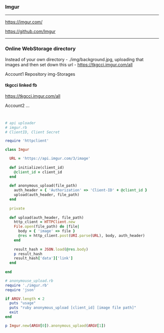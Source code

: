 ### Imgur
---
https://imgur.com/

https://github.com/Imgur

---
### Online WebStorage directory
Instead of your own directory - ./img/background.jpg, uploading that images and then set down this url - https://tkgcci.imgur.com/all

Account1 Repository img-Storages
#### tkgcci linked fb
https://tkgcci.imgur.com/all

Account2
...

```

```

```
```

```rb
# api uploader
# imgur.rb
# ClientID, Client Secret 

require 'httpclient'

class Imgur

  URL = 'https://api.imgur.com/3/image'
  
  def initialize(client_id)
    @client_id = client_id
  end
  
  def anonymous_upload(file_path)
    auth_header = { 'Authorization' => 'Client-ID' + @client_id }
    upload(auth_header, file_path)
  end
  
  private
  
  def upload(auth_header, file_path)
    http_client = HTTPClient.new
    File.open(file_path) do |file|
      body = { 'image' => file }
      @res = http_client.post(URI.parse(URL), body, auth_header)
    end
    
    result_hash = JSON.load(@res.body)
    p result_hash
    result_hash['data']['link']
  end
  
end

# anonymouse_upload.rb
require './imgur.rb'
require 'json'

if ARGV.length < 2
  puts "usage"
  puts "ruby anonymous_upload [client_id] [image file path]"
  exit
end

p Imgur.new(ARGV[0]).anonymous_uplaod(ARGV[1])



```
